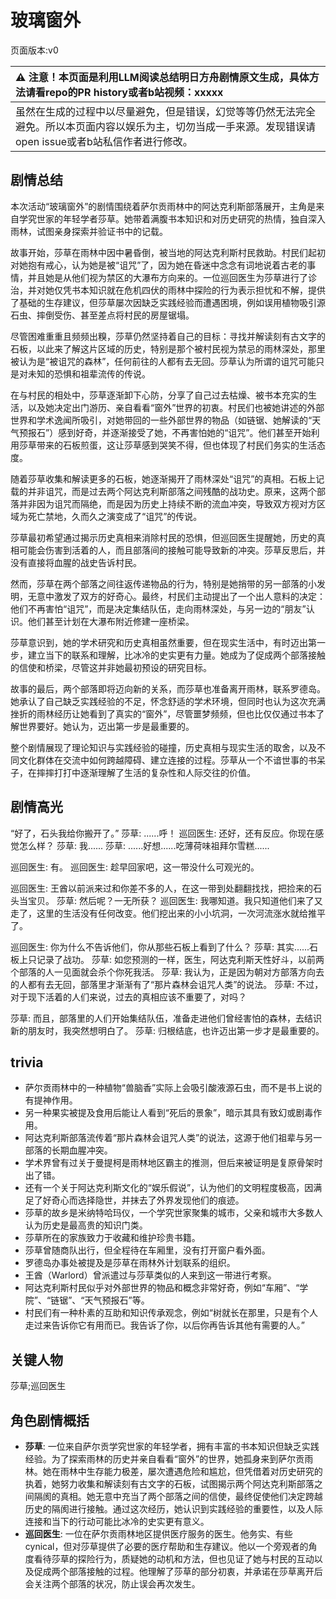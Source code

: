 # 玻璃窗外
页面版本:v0
 

| :warning: 注意！本页面是利用LLM阅读总结明日方舟剧情原文生成，具体方法请看repo的PR history或者b站视频：xxxxx           |
|:----------------------------|
| 虽然在生成的过程中以尽量避免，但是错误，幻觉等等仍然无法完全避免。所以本页面内容以娱乐为主，切勿当成一手来源。发现错误请open issue或者b站私信作者进行修改。|



## 剧情总结
本次活动“玻璃窗外”的剧情围绕着萨尔贡雨林中的阿达克利斯部落展开，主角是来自学究世家的年轻学者莎草。她带着满腹书本知识和对历史研究的热情，独自深入雨林，试图亲身探索并验证书中的记载。

故事开始，莎草在雨林中因中暑昏倒，被当地的阿达克利斯村民救助。村民们起初对她抱有戒心，认为她是被“诅咒”了，因为她在昏迷中念念有词地说着古老的事情，并且她是从他们视为禁区的大瀑布方向来的。一位巡回医生为莎草进行了诊治，并对她仅凭书本知识就在危机四伏的雨林中探险的行为表示担忧和不解，提供了基础的生存建议，但莎草屡次因缺乏实践经验而遭遇困境，例如误用植物吸引源石虫、摔倒受伤、甚至差点将村民的房屋锯塌。

尽管困难重重且频频出糗，莎草仍然坚持着自己的目标：寻找并解读刻有古文字的石板，以此来了解这片区域的历史，特别是那个被村民视为禁忌的雨林深处，那里被认为是“被诅咒的森林”，任何前往的人都有去无回。莎草认为所谓的诅咒可能只是对未知的恐惧和祖辈流传的传说。

在与村民的相处中，莎草逐渐卸下心防，分享了自己过去枯燥、被书本充实的生活，以及她决定出门游历、亲自看看“窗外”世界的初衷。村民们也被她讲述的外部世界和学术逸闻所吸引，对她带回的一些外部世界的物品（如链锯、她解读的“天气预报石”）感到好奇，并逐渐接受了她，不再害怕她的“诅咒”。他们甚至开始利用莎草带来的石板煎蛋，这让莎草感到哭笑不得，但也体现了村民们务实的生活态度。

随着莎草收集和解读更多的石板，她逐渐揭开了雨林深处“诅咒”的真相。石板上记载的并非诅咒，而是过去两个阿达克利斯部落之间残酷的战功史。原来，这两个部落并非因为诅咒而隔绝，而是因为历史上持续不断的流血冲突，导致双方视对方区域为死亡禁地，久而久之演变成了“诅咒”的传说。

莎草最初希望通过揭示历史真相来消除村民的恐惧，但巡回医生提醒她，历史的真相可能会伤害到活着的人，而且部落间的接触可能导致新的冲突。莎草反思后，并没有直接将血腥的战史告诉村民。

然而，莎草在两个部落之间往返传递物品的行为，特别是她捎带的另一部落的小发明，无意中激发了双方的好奇心。最终，村民们主动提出了一个出人意料的决定：他们不再害怕“诅咒”，而是决定集结队伍，走向雨林深处，与另一边的“朋友”认识。他们甚至计划在大瀑布附近修建一座桥梁。

莎草意识到，她的学术研究和历史真相虽然重要，但在现实生活中，有时迈出第一步，建立当下的联系和理解，比冰冷的史实更有力量。她成为了促成两个部落接触的信使和桥梁，尽管这并非她最初预设的研究目标。

故事的最后，两个部落即将迈向新的关系，而莎草也准备离开雨林，联系罗德岛。她承认了自己缺乏实践经验的不足，怀念舒适的学术环境，但同时也认为这次充满挫折的雨林经历让她看到了真实的“窗外”，尽管噩梦频频，但也比仅仅通过书本了解世界要好。她认为，迈出第一步是最重要的。

整个剧情展现了理论知识与实践经验的碰撞，历史真相与现实生活的取舍，以及不同文化群体在交流中如何跨越障碍、建立连接的过程。莎草从一个不谙世事的书呆子，在摔摔打打中逐渐理解了生活的复杂性和人际交往的价值。
## 剧情高光
“好了，石头我给你搬开了。”
莎草: ......呼！
巡回医生: 还好，还有反应。你现在感觉怎么样？
莎草: 我......
莎草: ......好想......吃薄荷味祖拜尔雪糕......

巡回医生: 有。
巡回医生: 趁早回家吧，这一带没什么可观光的。

巡回医生: 王酋以前派来过和你差不多的人，在这一带到处翻翻找找，把捡来的石头当宝贝。
莎草: 然后呢？一无所获？
巡回医生: 我哪知道。我只知道他们来了又走了，这里的生活没有任何改变。他们挖出来的小小坑洞，一次河流涨水就给推平了。

巡回医生: 你为什么不告诉他们，你从那些石板上看到了什么？
莎草: 其实......石板上只记录了战功。
莎草: 如您预测的一样，医生，阿达克利斯天性好斗，以前两个部落的人一见面就会杀个你死我活。
莎草: 我认为，正是因为朝对方部落方向去的人都有去无回，部落里才渐渐有了“那片森林会诅咒人类”的说法。
莎草: 不过，对于现下活着的人们来说，过去的真相应该不重要了，对吗？

莎草: 而且，部落里的人们开始集结队伍，准备走进他们曾经害怕的森林，去结识新的朋友时，我突然想明白了。
莎草: 归根结底，也许迈出第一步才是最重要的。
## trivia
*   萨尔贡雨林中的一种植物“兽脑香”实际上会吸引酸液源石虫，而不是书上说的有提神作用。
*   另一种果实被提及食用后能让人看到“死后的景象”，暗示其具有致幻或剧毒作用。
*   阿达克利斯部落流传着“那片森林会诅咒人类”的说法，这源于他们祖辈与另一部落的长期血腥冲突。
*   学术界曾有过关于曼提柯是雨林地区霸主的推测，但后来被证明是复原骨架时出了错。
*   还有一个关于阿达克利斯文化的“娱乐假说”，认为他们的文明程度极高，因满足了好奇心而选择隐世，并抹去了外界发现他们的痕迹。
*   莎草的故乡是米纳特哈玛仪，一个学究世家聚集的城市，父亲和城市大多数人认为历史是最高贵的知识门类。
*   莎草所在的家族致力于收藏和维护珍贵书籍。
*   莎草曾随商队出行，但全程待在车厢里，没有打开窗户看外面。
*   罗德岛办事处被提及是莎草在雨林外计划联系的组织。
*   王酋（Warlord）曾派遣过与莎草类似的人来到这一带进行考察。
*   阿达克利斯村民似乎对外部世界的物品和概念非常好奇，例如“车厢”、“学院”、“链锯”、“天气预报石”等。
*   村民们有一种朴素的互助和知识传承观念，例如“树就长在那里，只是有个人走过来告诉你它有用而已。我告诉了你，以后你再告诉其他有需要的人。”
## 关键人物
莎草;巡回医生
## 角色剧情概括
-   **莎草**: 一位来自萨尔贡学究世家的年轻学者，拥有丰富的书本知识但缺乏实践经验。为了探索雨林的历史并亲自看看“窗外”的世界，她孤身来到萨尔贡雨林。她在雨林中生存能力极差，屡次遭遇危险和尴尬，但凭借着对历史研究的执着，她努力收集和解读刻有古文字的石板，试图揭示两个阿达克利斯部落之间隔阂的真相。她无意中充当了两个部落之间的信使，最终促使他们决定跨越历史的隔阂进行接触。通过这次经历，她认识到实践经验的重要性，以及人际连接和当下的行动可能比冰冷的史实更有意义。
-   **巡回医生**: 一位在萨尔贡雨林地区提供医疗服务的医生。他务实、有些 cynical，但对莎草提供了必要的医疗帮助和生存建议。他以一个旁观者的角度看待莎草的探险行为，质疑她的动机和方法，但也见证了她与村民的互动以及促成两个部落接触的过程。他理解了莎草的部分初衷，并承诺在莎草离开后会关注两个部落的状况，防止误会再次发生。